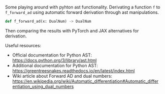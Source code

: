 Some playing around with pyhton ast functionality. Derivating a function `f` to `f_forward_ad` using automatic forward derivation through ast manipulations.

```py
def f_forward_ad(x: DualNum) -> DualNum
```

Then comparing the results with PyTorch and JAX alternatives for derivation.

Useful resources:

- Official documentation for Python AST: https://docs.python.org/3/library/ast.html
- Additional documentation for Python AST: https://greentreesnakes.readthedocs.io/en/latest/index.html
- Wiki article about Forward AD and dual numbers: https://en.wikipedia.org/wiki/Automatic_differentiation#Automatic_differentiation_using_dual_numbers
